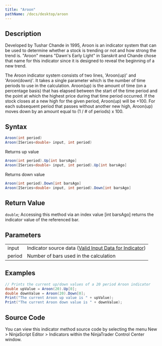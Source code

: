 ```yaml
---
title: "Aroon"
pathName: /docs/desktop/aroon
---
```


## Description

Developed by Tushar Chande in 1995, Aroon is an indicator system that can be used to determine whether a stock is trending or not and how strong the trend is. "Aroon" means "Dawn's Early Light" in Sanskrit and Chande chose that name for this indicator since it is designed to reveal the beginning of a new trend.

The Aroon indicator system consists of two lines, 'Aroon(up)' and 'Aroon(down)'. It takes a single parameter which is the number of time periods to use in the calculation. Aroon(up) is the amount of time (on a percentage basis) that has elapsed between the start of the time period and the point at which the highest price during that time period occurred. If the stock closes at a new high for the given period, Aroon(up) will be +100. For each subsequent period that passes without another new high, Aroon(up) moves down by an amount equal to (1 / # of periods) x 100.

## Syntax

```csharp
Aroon(int period)  
Aroon(ISeries<double> input, int period)  
```

Returns up value

```csharp
Aroon(int period).Up[int barsAgo]  
Aroon(ISeries<double> input, int period).Up[int barsAgo]  
```

Returns down value

```csharp
Aroon(int period).Down[int barsAgo]  
Aroon(ISeries<double> input, int period).Down[int barsAgo]  
```

## Return Value

`double`; Accessing this method via an index value [int barsAgo] returns the indicator value of the referenced bar.

## Parameters

|                       |                                                                                 |
|-----------------------|---------------------------------------------------------------------------------|
| input                 | Indicator source data ([Valid Input Data for Indicator](/docs/desktop/valid_input_data_for_indicator)) |
| period                | Number of bars used in the calculation                                          |

## Examples

```csharp
// Prints the current up/down values of a 20 period Aroon indicator
double upValue = Aroon(20).Up[0];  
double downValue = Aroon(20).Down[0];  
Print("The current Aroon up value is " + upValue);  
Print("The current Aroon down value is " + downValue);  
```

## Source Code

You can view this indicator method source code by selecting the menu New > NinjaScript Editor > Indicators within the NinjaTrader Control Center window.
